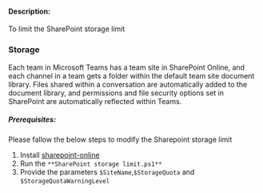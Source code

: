 #### Description:

To limit the SharePoint storage limit

### Storage

Each team in Microsoft Teams has a team site in SharePoint Online, and each channel in a team gets a folder within the default team site document library. Files shared within a conversation are automatically added to the document library, and permissions and file security options set in SharePoint are automatically reflected within Teams.

##### Prerequisites:

Please fallow the below steps to modify the Sharepoint storage limit
1)	Install [sharepoint-online](https://docs.microsoft.com/en-us/powershell/sharepoint/sharepoint-online/connect-sharepoint-online?view=sharepoint-ps)
2)	Run the `**SharePoint storage limit.ps1**`
3) Provide the parameters `$SiteName`,`$StorageQuota` and `$StorageQuotaWarningLevel`







